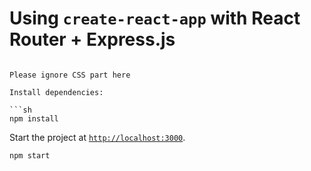# Using `create-react-app` with React Router + Express.js
```

Please ignore CSS part here

Install dependencies:

```sh
npm install
```

Start the project at [`http://localhost:3000`](http://localhost:3000).

```sh
npm start
```
